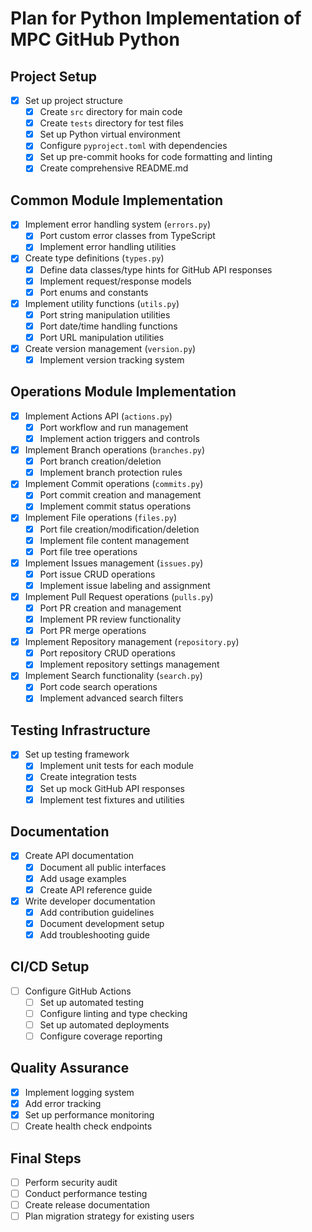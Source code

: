 # Plan for Python Implementation of MPC GitHub Python

## Project Setup
- [x] Set up project structure
  - [x] Create `src` directory for main code
  - [x] Create `tests` directory for test files
  - [x] Set up Python virtual environment
  - [x] Configure `pyproject.toml` with dependencies
  - [x] Set up pre-commit hooks for code formatting and linting
  - [x] Create comprehensive README.md

## Common Module Implementation
- [x] Implement error handling system (`errors.py`)
  - [x] Port custom error classes from TypeScript
  - [x] Implement error handling utilities
  
- [x] Create type definitions (`types.py`)
  - [x] Define data classes/type hints for GitHub API responses
  - [x] Implement request/response models
  - [x] Port enums and constants
  
- [x] Implement utility functions (`utils.py`)
  - [x] Port string manipulation utilities
  - [x] Port date/time handling functions
  - [x] Port URL manipulation utilities
  
- [x] Create version management (`version.py`)
  - [x] Implement version tracking system

## Operations Module Implementation
- [x] Implement Actions API (`actions.py`)
  - [x] Port workflow and run management
  - [x] Implement action triggers and controls
  
- [x] Implement Branch operations (`branches.py`)
  - [x] Port branch creation/deletion
  - [x] Implement branch protection rules
  
- [x] Implement Commit operations (`commits.py`)
  - [x] Port commit creation and management
  - [x] Implement commit status operations
  
- [x] Implement File operations (`files.py`)
  - [x] Port file creation/modification/deletion
  - [x] Implement file content management
  - [x] Port file tree operations
  
- [x] Implement Issues management (`issues.py`)
  - [x] Port issue CRUD operations
  - [x] Implement issue labeling and assignment
  
- [x] Implement Pull Request operations (`pulls.py`)
  - [x] Port PR creation and management
  - [x] Implement PR review functionality
  - [x] Port PR merge operations
  
- [x] Implement Repository management (`repository.py`)
  - [x] Port repository CRUD operations
  - [x] Implement repository settings management
  
- [x] Implement Search functionality (`search.py`)
  - [x] Port code search operations
  - [x] Implement advanced search filters

## Testing Infrastructure
- [x] Set up testing framework
  - [x] Implement unit tests for each module
  - [x] Create integration tests
  - [x] Set up mock GitHub API responses
  - [x] Implement test fixtures and utilities

## Documentation
- [x] Create API documentation
  - [x] Document all public interfaces
  - [x] Add usage examples
  - [x] Create API reference guide
  
- [x] Write developer documentation
  - [x] Add contribution guidelines
  - [x] Document development setup
  - [x] Add troubleshooting guide

## CI/CD Setup
- [ ] Configure GitHub Actions
  - [ ] Set up automated testing
  - [ ] Configure linting and type checking
  - [ ] Set up automated deployments
  - [ ] Configure coverage reporting

## Quality Assurance
- [x] Implement logging system
- [x] Add error tracking
- [x] Set up performance monitoring
- [ ] Create health check endpoints

## Final Steps
- [ ] Perform security audit
- [ ] Conduct performance testing
- [ ] Create release documentation
- [ ] Plan migration strategy for existing users 